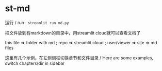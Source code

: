 # st-md

运行 / run : `streamlit run md.py`

把文件放到有markdown的目录中，用streamlit cloud就可以查看文档了

this file => folder with md ; repo => streamlit cloud ; user/viewer => site => md files

这里有几个示例，在左侧侧栏切换章节和文件目录 / Here are some examples, switch chapters/dir in sidebar